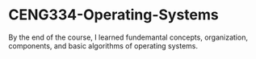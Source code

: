 # CENG334-Operating-Systems
By the end of the course, I learned fundemantal concepts, organization, components, and basic algorithms of operating systems.
